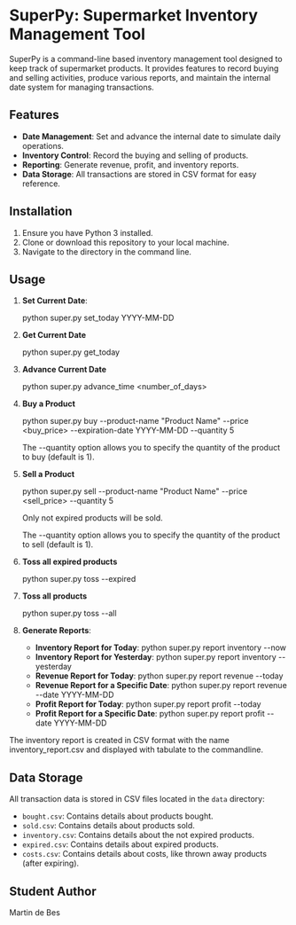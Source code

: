 # SuperPy: Supermarket Inventory Management Tool

SuperPy is a command-line based inventory management tool designed to keep track of supermarket products. It provides features to record buying and selling activities, produce various reports, and maintain the internal date system for managing transactions.

## Features

- **Date Management**: Set and advance the internal date to simulate daily operations.
- **Inventory Control**: Record the buying and selling of products.
- **Reporting**: Generate revenue, profit, and inventory reports.
- **Data Storage**: All transactions are stored in CSV format for easy reference.

## Installation

1. Ensure you have Python 3 installed.
2. Clone or download this repository to your local machine.
3. Navigate to the directory in the command line.
  
## Usage

1. **Set Current Date**:

   python super.py set_today YYYY-MM-DD

2. **Get Current Date**

   python super.py get_today

3. **Advance Current Date**

   python super.py advance_time <number_of_days>

4. **Buy a Product**

   python super.py buy --product-name "Product Name" --price <buy_price> --expiration-date YYYY-MM-DD --quantity 5

   The --quantity option allows you to specify the quantity of the product to buy (default is 1).

5. **Sell a Product**

   python super.py sell --product-name "Product Name" --price <sell_price> --quantity 5

   Only not expired products will be sold.

   The --quantity option allows you to specify the quantity of the product to sell (default is 1).

6. **Toss all expired products**

   python super.py toss --expired

7. **Toss all products**

   python super.py toss --all

9. **Generate Reports**:
   - **Inventory Report for Today**:
     python super.py report inventory --now
   - **Inventory Report for Yesterday**:
     python super.py report inventory --yesterday
   - **Revenue Report for Today**:
     python super.py report revenue --today
   - **Revenue Report for a Specific Date**:
     python super.py report revenue --date YYYY-MM-DD
   - **Profit Report for Today**:
     python super.py report profit --today
   - **Profit Report for a Specific Date**:
     python super.py report profit --date YYYY-MM-DD

  The inventory report is created in CSV format with the name inventory_report.csv and displayed 
  with tabulate to the commandline.

## Data Storage

All transaction data is stored in CSV files located in the `data` directory:

- `bought.csv`: Contains details about products bought.
- `sold.csv`: Contains details about products sold.
- `inventory.csv`: Contains details about the not expired products.
- `expired.csv`: Contains details about expired products.
- `costs.csv`: Contains details about costs, like thrown away products (after expiring).

## Student Author

Martin de Bes
